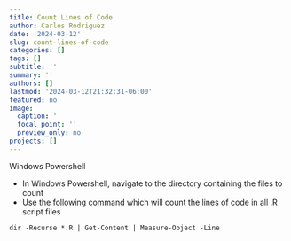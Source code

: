 ```yaml
---
title: Count Lines of Code
author: Carlos Rodriguez
date: '2024-03-12'
slug: count-lines-of-code
categories: []
tags: []
subtitle: ''
summary: ''
authors: []
lastmod: '2024-03-12T21:32:31-06:00'
featured: no
image:
  caption: ''
  focal_point: ''
  preview_only: no
projects: []
---
```


Windows Powershell
- In Windows Powershell, navigate to the directory containing the files to count
- Use the following command which will count the lines of code in all .R script files
```console
dir -Recurse *.R | Get-Content | Measure-Object -Line
```

